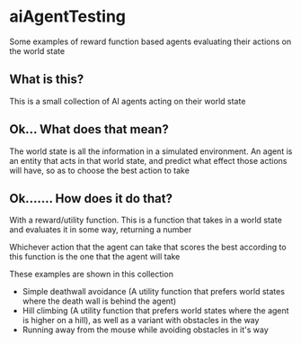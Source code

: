 # aiAgentTesting
Some examples of reward function based agents evaluating their actions on the world state
## What is this?
This is a small collection of AI agents acting on their world state
## Ok... What does that mean?
The world state is all the information in a simulated environment. An agent is an entity that acts in that world state, and predict what effect those actions will have, so as to choose the best action to take
## Ok....... How does it do that?
With a reward/utility function. This is a function that takes in a world state and evaluates it in some way, returning a number

Whichever action that the agent can take that scores the best according to this function is the one that the agent will take

These examples are shown in this collection

- Simple deathwall avoidance (A utility function that prefers world states where the death wall is behind the agent)
- Hill climbing (A utility function that prefers world states where the agent is higher on a hill), as well as a variant with obstacles in the way
- Running away from the mouse while avoiding obstacles in it's way
